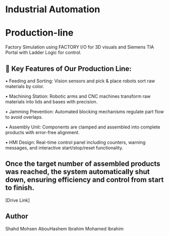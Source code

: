 # Industrial Automation
# Production-line
Factory Simulation using FACTORY I/O for 3D visuals and Siemens TIA Portal with Ladder Logic for control.

## 🚀 Key Features of Our Production Line:
• Feeding and Sorting: Vision sensors and pick & place robots sort raw materials by color.

• Machining Station: Robotic arms and CNC machines transform raw materials into lids and bases with precision.

• Jamming Prevention: Automated blocking mechanisms regulate part flow to avoid overlaps.

• Assembly Unit: Components are clamped and assembled into complete products with error-free alignment.

• HMI Design: Real-time control panel including counters, warning messages, and interactive start/stop/reset functionality.


## Once the target number of assembled products was reached, the system automatically shut down, ensuring efficiency and control from start to finish.

[Drive Link] 

## Author
Shahd Mohsen AbouHashem
Ibrahim Mohamed Ibrahim 
